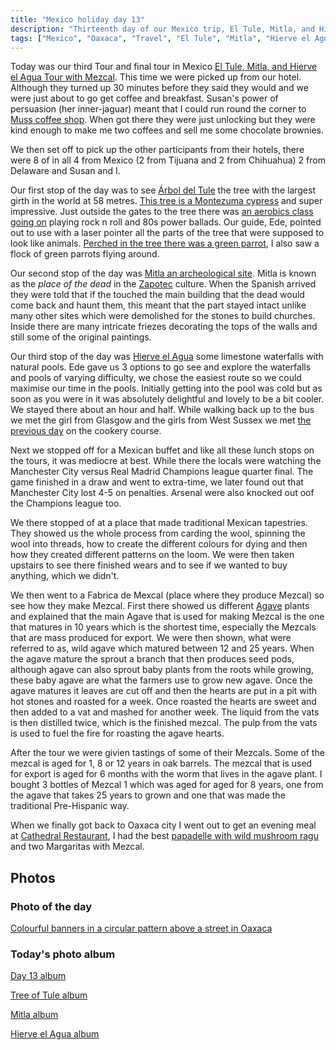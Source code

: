 ```yaml
---
title: "Mexico holiday day 13"
description: "Thirteenth day of our Mexico trip, El Tule, Mitla, and Hierve el Agua Tour with Mezcal tasting"
tags: ["Mexico", "Oaxaca", "Travel", "El Tule", "Mitla", "Hierve el Agua", "Mezcal tasting"]
---
```


Today was our third Tour and final tour in Mexico [El Tule, Mitla, and Hierve el Agua Tour with Mezcal](https://www.getyourguide.co.uk/oaxaca-de-juarez-l681/oaxaca-el-tule-mitla-and-hierve-el-agua-tour-w-transfer-t428000/). This time we were picked up from our hotel. Although they turned up 30 minutes before they said they would and we were just about to go get coffee and breakfast. Susan's power of persuasion (her inner-jaguar) meant that I could run round the corner to [Muss coffee shop](https://www.casaantonieta.com/muss-cafe-english). When  got there they were just unlocking but they were kind enough to make me two coffees and sell me some chocolate brownies.

We then set off to pick up the other participants from their hotels, there were 8 of in all 4 from Mexico (2 from Tijuana and 2 from Chihuahua) 2 from Delaware and Susan and I.

Our first stop of the day was to see [Árbol del Tule](https://en.wikipedia.org/wiki/%C3%81rbol_del_Tule) the tree with the largest girth in the world at 58 metres. [This tree is a Montezuma cypress](https://flickr.com/photos/dletorey/53662533228/in/album-72177720316315614/lightbox/) and super impressive. Just outside the gates to the tree there was [an aerobics class going on](https://flickr.com/photos/dletorey/53662779285/in/album-72177720316315614/lightbox/) playing rock n roll and 80s power ballads. Our guide, Ede, pointed out to use with a laser pointer all the parts of the tree that were supposed to look like animals. [Perched in the tree there was a green parrot](https://flickr.com/photos/dletorey/53662534398/in/album-72177720316315614/lightbox/), I also saw a flock of green parrots flying around.

Our second stop of the day was [Mitla an archeological site](https://en.wikipedia.org/wiki/Mitla). Mitla is known as the _place of the dead_ in the [Zapotec](https://en.wikipedia.org/wiki/Zapotec_peoples) culture. When the Spanish arrived they were told that if the touched the main building that the dead would come back and haunt them, this meant that the part stayed intact unlike many other sites which were demolished for the stones to build churches. Inside there are many intricate friezes decorating the tops of the walls and still some of the original paintings.

Our third stop of the day was [Hierve el Agua]() some limestone waterfalls with natural pools. Ede gave us 3 options to go see and explore the waterfalls and pools of varying difficulty, we chose the easiest route so we could maximise our time in the pools. Initially getting into the pool was cold but as soon as you were in it was absolutely delightful and lovely to be a bit cooler. We stayed there about an hour and half. While walking back up to the bus we met the girl from Glasgow and the girls from West Sussex we met [the previous day](/leets/mexico-day-12) on the cookery course.

Next we stopped off for a Mexican buffet and like all these lunch stops on the tours, it was mediocre at best. While there the locals were watching the Manchester City versus Real Madrid Champions league quarter final. The game finished in a draw and went to extra-time, we later found out that Manchester City lost 4-5 on penalties. Arsenal were also knocked out oof the Champions league too.

We there stopped of at a place that made traditional Mexican tapestries. They showed us the whole process from carding the wool, spinning the wool into threads, how to create the different colours for dying and then how they created different patterns on the loom. We were then taken upstairs to see there finished wears and to see if we wanted to buy anything, which we didn't.

We then went to a Fabrica de Mexcal (place where they produce Mezcal) so see how they make Mezcal. First there showed us different [Agave]() plants and explained that the main Agave that is used for making Mezcal is the one that matures in 10 years which is the shortest time, especially the Mezcals that are mass produced for export. We were then shown, what were referred to as, wild agave which matured between 12 and 25 years. When the agave mature the sprout a branch that then produces seed pods, although agave can also sprout baby plants from the roots while growing, these baby agave are what the farmers use to grow new agave. Once the agave matures it leaves are cut off and then the hearts are put in a pit with hot stones and roasted for a week. Once roasted the hearts are sweet and then added to a vat and mashed for another week. The liquid from the vats is then distilled twice, which is the finished mezcal. The pulp from the vats is used to fuel the fire for roasting the agave hearts.

After the tour we were givien tastings of some of their Mezcals. Some of the mezcal is aged for 1, 8 or 12 years in oak barrels. The mezcal that is used for export is aged for 6 months with the worm that lives in the agave plant. I bought 3 bottles of Mezcal 1 which was aged for aged for 8 years, one from the agave that takes 25 years to grown and one that was made the traditional Pre-Hispanic way.

When we finally got back to Oaxaca city I went out to get an evening meal at [Cathedral Restaurant](), I had the best [papadelle with wild mushroom ragu]() and two Margaritas with Mezcal.

## Photos

### Photo of the day

[Colourful banners in a circular pattern above a street in Oaxaca](https://flickr.com/photos/dletorey/53662311616/in/album-72177720316302496/lightbox/)

### Today's photo album

[Day 13 album](https://flickr.com/photos/dletorey/albums/72177720316296155)

[Tree of Tule album](https://flickr.com/photos/dletorey/albums/72177720316315614)

[Mitla album](https://flickr.com/photos/dletorey/albums/72177720316315669)

[Hierve el Agua album](https://flickr.com/photos/dletorey/albums/72177720316302661)
